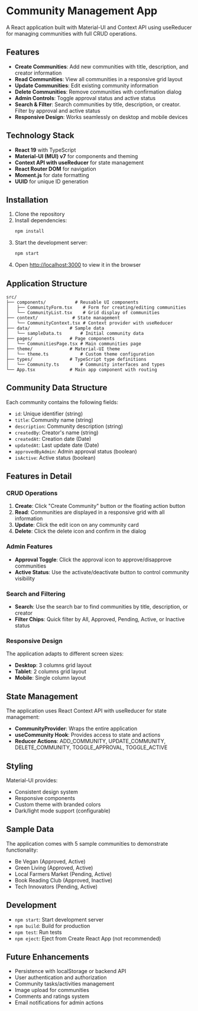 # Community Management App

A React application built with Material-UI and Context API using useReducer for managing communities with full CRUD operations.

## Features

- **Create Communities**: Add new communities with title, description, and creator information
- **Read Communities**: View all communities in a responsive grid layout
- **Update Communities**: Edit existing community information
- **Delete Communities**: Remove communities with confirmation dialog
- **Admin Controls**: Toggle approval status and active status
- **Search & Filter**: Search communities by title, description, or creator. Filter by approval and active status
- **Responsive Design**: Works seamlessly on desktop and mobile devices

## Technology Stack

- **React 19** with TypeScript
- **Material-UI (MUI) v7** for components and theming
- **Context API with useReducer** for state management
- **React Router DOM** for navigation
- **Moment.js** for date formatting
- **UUID** for unique ID generation

## Installation

1. Clone the repository
2. Install dependencies:
   ```bash
   npm install
   ```
3. Start the development server:
   ```bash
   npm start
   ```
4. Open [http://localhost:3000](http://localhost:3000) to view it in the browser

## Application Structure

```
src/
├── components/           # Reusable UI components
│   ├── CommunityForm.tsx    # Form for creating/editing communities
│   └── CommunityList.tsx    # Grid display of communities
├── context/             # State management
│   └── CommunityContext.tsx # Context provider with useReducer
├── data/               # Sample data
│   └── sampleData.ts       # Initial community data
├── pages/              # Page components
│   └── CommunitiesPage.tsx # Main communities page
├── theme/              # Material-UI theme
│   └── theme.ts            # Custom theme configuration
├── types/              # TypeScript type definitions
│   └── Community.ts        # Community interfaces and types
└── App.tsx             # Main app component with routing
```

## Community Data Structure

Each community contains the following fields:

- `id`: Unique identifier (string)
- `title`: Community name (string)
- `description`: Community description (string)
- `createdBy`: Creator's name (string)
- `createdAt`: Creation date (Date)
- `updatedAt`: Last update date (Date)
- `approvedByAdmin`: Admin approval status (boolean)
- `isActive`: Active status (boolean)

## Features in Detail

### CRUD Operations

1. **Create**: Click "Create Community" button or the floating action button
2. **Read**: Communities are displayed in a responsive grid with all information
3. **Update**: Click the edit icon on any community card
4. **Delete**: Click the delete icon and confirm in the dialog

### Admin Features

- **Approval Toggle**: Click the approval icon to approve/disapprove communities
- **Active Status**: Use the activate/deactivate button to control community visibility

### Search and Filtering

- **Search**: Use the search bar to find communities by title, description, or creator
- **Filter Chips**: Quick filter by All, Approved, Pending, Active, or Inactive status

### Responsive Design

The application adapts to different screen sizes:

- **Desktop**: 3 columns grid layout
- **Tablet**: 2 columns grid layout
- **Mobile**: Single column layout

## State Management

The application uses React Context API with useReducer for state management:

- **CommunityProvider**: Wraps the entire application
- **useCommunity Hook**: Provides access to state and actions
- **Reducer Actions**: ADD_COMMUNITY, UPDATE_COMMUNITY, DELETE_COMMUNITY, TOGGLE_APPROVAL, TOGGLE_ACTIVE

## Styling

Material-UI provides:

- Consistent design system
- Responsive components
- Custom theme with branded colors
- Dark/light mode support (configurable)

## Sample Data

The application comes with 5 sample communities to demonstrate functionality:

- Be Vegan (Approved, Active)
- Green Living (Approved, Active)
- Local Farmers Market (Pending, Active)
- Book Reading Club (Approved, Inactive)
- Tech Innovators (Pending, Active)

## Development

- `npm start`: Start development server
- `npm build`: Build for production
- `npm test`: Run tests
- `npm eject`: Eject from Create React App (not recommended)

## Future Enhancements

- Persistence with localStorage or backend API
- User authentication and authorization
- Community tasks/activities management
- Image upload for communities
- Comments and ratings system
- Email notifications for admin actions
